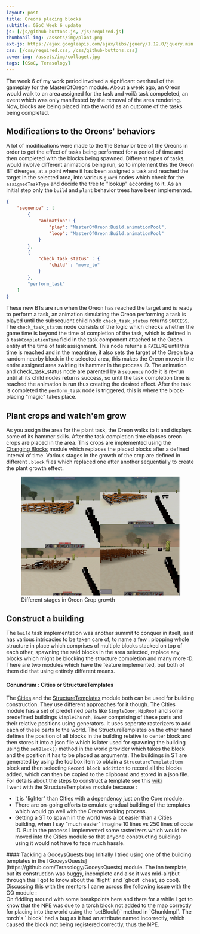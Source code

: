 ```yaml
---
layout: post
title: Oreons placing blocks
subtitle: GSoC Week 6 update
js: [/js/github-buttons.js, /js/required.js]
thumbnail-img: /assets/img/plant.png
ext-js: https://ajax.googleapis.com/ajax/libs/jquery/1.12.0/jquery.min.js
css: [/css/required.css, /css/github-buttons.css]
cover-img: /assets/img/collaget.jpg
tags: [GSoC, Terasology]
---
```

The week 6 of my work period involved a significant overhaul of the gameplay for the MasterOfOreon module. About a week ago, an Oreon would walk to an area assigned for the task and voilà task compeleted, an event which was only manifested by the removal of the area rendering.
 Now, blocks are being placed into the world as an outcome of the tasks being completed.
## Modifications to the Oreons' behaviors
A lot of modifications were made to the the Behavior tree of the Oreons in order to get the effect of tasks being performed for a period of time and then completed with the blocks being spawned. Different types of tasks, would involve different animations being run, so to implement this
the Oreon BT diverges, at a point where it has been assigned a task and reached the target in the selected area, into various `guard` nodes which check for the `assignedTaskType` and decide the tree to "lookup" according to it. As an initial step only the `build` and `plant` behavior trees have
been implemented. 
```json
{
    "sequence" : [
        {
            "animation": {
                "play": "MasterOfOreon:Build.animationPool",
                "loop": "MasterOfOreon:Build.animationPool"
            }
        },
        {
            "check_task_status" : {
                "child" : "move_to"
            }
        },
        "perform_task"
    ]
}
```
These new BTs are run when the Oreon has reached the target and is ready to perform a task, an animation simulating the Oreon performing a task is played until the subsequent child node `check_task_status` returns `SUCCESS`. The `check_task_status` node
consists of the logic which checks whether the game time is beyond the time of completion of the task, which is defined in a `taskCompletionTime` field in the task component attached to the Oreon entity at the time of task assignment. This node returns a `FAILURE` until this time is 
reached and in the meantime, it also sets the target of the Oreon to a random nearby block in the selected area, this makes the Oreon move in the entire assigned area swirling its hammer in the process :D. The animation and check_task_status node are parented by a `sequence` node
 it is re-run until all its child nodes returns success, so until the task completion time is reached the animation is run thus creating the desired effect. After the task is completed the `perform_task` node is triggered, this is where the block-placing "magic" takes place.

## Plant crops and watch'em grow
As you assign the area for the plant task, the Oreon walks to it and displays some of its hammer skiils. After the task completion time elapses oreon crops are placed in the area. This crops are implemented using the [Changing Blocks](https://github.com/Terasology/ChangingBlocks) module
which replaces the placed blocks after a defined interval of time. Various stages in the growth of the crop are defined in different `.block` files which replaced one after another sequentially to create the plant growth effect.


<figure>
<img src="/assets/img/plantgrowth.jpg">
<figcaption>Different stages in Oreon Crop growth</figcaption>
</figure>


## Construct a building
The `build` task implementation was another summit to conquer in itself, as it has various intricacies to be taken care of, to name a few : plopping whole structure in place which comprises of multiple blocks stacked on top of each other, spawning the said blocks in the area selected, 
replace any blocks which might be blocking the structure completion and many more :D. There are two modules which have the feature implemented, but both of them did that using entirely different means.
#### Conundrum : Cities or StructureTemplates
The [Cities](https://github.com/Terasology/Cities) and the [StructureTemplates](https://github.com/Terasology/StructureTemplates) module both can be used for building construction. They use different approaches for it though. The CIties module has a set of predefined parts like
`SimpleDoor`, `HipRoof` and some predefined buildings `SimpleChurch`, `Tower` comprising of these parts and their relative positions using generators. It uses seperate rasterizers to add each of these parts to the world. The StructureTemplates on the other hand defines the position
of all blocks in the building relative to center block and then stores it into a json file which is later used for spawning the building using the `setBlock()` method in the world provider which takes the block and the position it has to be placed as arguments. The buildings in ST are generated
by using the toolbox item to obtain a `StrucutureTemplateItem` block and then selecting `Record block addition` to record all the blocks added, which can then be copied to the clipboard and stored in a json file. For details about the steps to construct a template see this [wiki](https://github.com/Terasology/StructureTemplates#how-to-viewedit-existing-structure-templates-ingame)  
I went with the StructureTemplates module because : 
- It is "lighter" than CIties with a dependency just on the Core module.
- There are on-going efforts to emulate gradual building of the templates which would go well with the Oreon working process.
- Getting a ST to spawn in the world was a lot easier than a Cities building, when I say "much easier" imagine 10 lines vs 250 lines of code :D. But in the process I implemented some rasterizers which would be moved into the Cities module so that anyone constructing buildings using it
would not have to face much hassle.
<div class="github-button" url="https://github.com/Terasology/MasterOfOreon/pull/11"></div>
#### Tackling a GooeysQuests bug
Initially I tried using one of the building templates in the [GooeysQuests](https://github.com/Terasology/GooeysQuests) module. The inn template, but its construction was buggy, incomplete and also it was mid-air(but through this I got to know about the `flight` and `ghost` cheat, so cool).
Discussing this with the mentors I came across the following issue with the GQ module :
<div class="github-button" url="https://github.com/MovingBlocks/Terasology/issues/3390"></div>
On fiddling around with some breakpoints here and there for a while I got to know that the NPE was due to a torch block not added to the map correctly for placing into the world using the `setBlock()` method in `ChunkImpl`. The torch's `.block` had a bug as it had an attribute named 
incorrectly, which caused the block not being registered correctly, thus the NPE.
<div class="github-button" url="https://github.com/MovingBlocks/Terasology/pull/3401"></div>